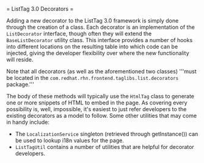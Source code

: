 = ListTag 3.0 Decorators =

Adding a new decorator to the ListTag 3.0 framework is simply done through the creation of a class. Each decorator is an implementation of the `ListDecorator` interface, though often they will extend the `BaseListDecorator` utility class. This interface provides a number of hooks into different locations on the resulting table into which code can be injected, giving the developer flexibility over where the new functionality will reside.

Note that all decorators (as well as the aforementioned two classes) '''must be located in the `com.redhat.rhn.frontend.taglibs.list.decorators` package.'''

The body of these methods will typically use the `HtmlTag` class to generate one or more snippets of HTML to embed in the page. As covering every possibility is, well, impossible, it's easiest to just refer developers to the existing decorators as a model to follow. Some other utilities that may come in handy include:

 * The `LocalizationService` singleton (retrieved through getInstance()) can be used to lookup i18n values for the page.
 * `ListTagUtil` contains a number of utilities that are helpful for decorator developers.

